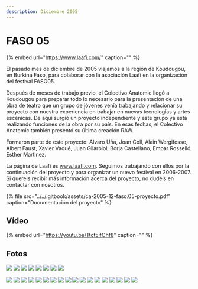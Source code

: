 ```yaml
---
description: Diciembre 2005
---
```


# FASO 05

{% embed url="https://www.laafi.com/" caption="" %}

El pasado mes de diciembre de 2005 viajamos a la región de Koudougou, en Burkina Faso, para colaborar con la asociación Laafi en la organización del festival FASO05.

Después de meses de trabajo previo, el Colectivo Anatomic llegó a Koudougou para preparar todo lo necesario para la presentación de una obra de teatro que un grupo de jóvenes venía trabajando y relacionar su proyecto con nuestra experiencia en trabajar en nuevas tecnologías y artes escénicas. De aquí surgió un proyecto independiente y este grupo ya está realizando funciones de la obra por su país. En esas fechas, el Colectivo Anatomic también presentó su última creación RAW.

Formaron parte de este proyecto: Alvaro Uña, Joan Coll, Alain Wergifosse, Albert Faust, Xavier Vaqué, Juan Gilarbiol, Borja Castellano, Empar Rosselló, Esther Martinez.

La página de Laafi es www.laafi.com. Seguimos trabajando con ellos por la continuación del proyecto y para organizar un nuevo festival en 2006-2007. Si quereis recibir más información acerca del proyecto, no dudéis en contactar con nosotros.

{% file src="../../.gitbook/assets/ca-2005-12-faso.05-proyecto.pdf" caption="Documentación del proyecto" %}

## Vídeo

{% embed url="https://youtu.be/Ttct5ifOhf8" caption="" %}

## Fotos

![](../../.gitbook/assets/ca-2005-12-faso-05-5-.jpg) ![](../../.gitbook/assets/ca-2005-12-faso-05-4-.jpg) ![](../../.gitbook/assets/ca-2005-12-faso-05-5-%20%281%29.jpg) ![](../../.gitbook/assets/ca-2005-12-faso-05-6-.jpg) ![](../../.gitbook/assets/ca-2005-12-faso-05-7-.jpg) ![](../../.gitbook/assets/ca-2005-12-faso-05-8-.jpg) ![](../../.gitbook/assets/ca-2005-12-faso-05-2-.jpg) ![](../../.gitbook/assets/ca-2005-12-faso-05-1-.jpg)

![](../../.gitbook/assets/ca-faso-05-h-1-.jpg) ![](../../.gitbook/assets/ca-faso-05-h-2-.jpg) ![](../../.gitbook/assets/ca-faso-05-h-3-.jpg) ![](../../.gitbook/assets/ca-faso-05-h-4-.jpg) ![](../../.gitbook/assets/ca-faso-05-h-5-.jpg) ![](../../.gitbook/assets/ca-faso-05-h-6-.jpg) ![](../../.gitbook/assets/ca-faso-05-h-7-.jpg) ![](../../.gitbook/assets/ca-faso-05-h-8-.jpg) ![](../../.gitbook/assets/ca-faso-05-h-9-.jpg) ![](../../.gitbook/assets/ca-faso-05-h-10-.jpg) ![](../../.gitbook/assets/ca-faso-05-h-11-.jpg) ![](../../.gitbook/assets/ca-faso-05-h-12-.jpg) ![](../../.gitbook/assets/ca-faso-05-h-13-.jpg) ![](../../.gitbook/assets/ca-faso-05-h-14-.jpg) ![](../../.gitbook/assets/ca-faso-05-h-15-.jpg) ![](../../.gitbook/assets/ca-faso-05-h-16-.jpg) ![](../../.gitbook/assets/ca-faso-05-h-17-.jpg) ![](../../.gitbook/assets/ca-faso-05-h-18-.jpg)

